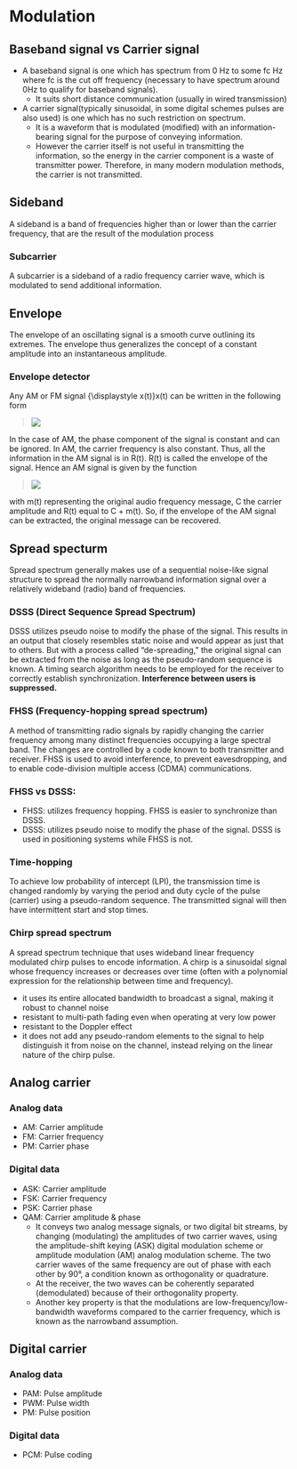 # Modulation

## Baseband signal vs Carrier signal
- A baseband signal is one which has spectrum from 0 Hz to some fc Hz where fc is the cut off frequency (necessary to have spectrum around 0Hz to qualify for baseband signals). 
    - It suits short distance communication (usually in wired transmission)
- A carrier signal(typically sinusoidal, in some digital schemes pulses are also used) is one which has no such restriction on spectrum. 
    - It is a waveform that is modulated (modified) with an information-bearing signal for the purpose of conveying information.
    - However the carrier itself is not useful in transmitting the information, so the energy in the carrier component is a waste of transmitter power. Therefore, in many modern modulation methods, the carrier is not transmitted.

## Sideband

A sideband is a band of frequencies higher than or lower than the carrier frequency, that are the result of the modulation process

### Subcarrier

A subcarrier is a sideband of a radio frequency carrier wave, which is modulated to send additional information.

## Envelope

The envelope of an oscillating signal is a smooth curve outlining its extremes. The envelope thus generalizes the concept of a constant amplitude into an instantaneous amplitude.

### Envelope detector

Any AM or FM signal {\displaystyle x(t)}x(t) can be written in the following form
> <img src="https://latex.codecogs.com/gif.latex?\displaystyle x(t)=R(t)\cos(\omega t+\varphi (t))\">
In the case of AM, the phase component of the signal is constant and can be ignored. In AM, the carrier frequency is also constant. Thus, all the information in the AM signal is in R(t). R(t) is called the envelope of the signal. Hence an AM signal is given by the function
> <img src="https://latex.codecogs.com/gif.latex?\displaystyle x(t)=(C+m(t))\cos(\omega t)\">
with m(t) representing the original audio frequency message, C the carrier amplitude and R(t) equal to C + m(t). So, if the envelope of the AM signal can be extracted, the original message can be recovered.

## Spread specturm

Spread spectrum generally makes use of a sequential noise-like signal structure to spread the normally narrowband information signal over a relatively wideband (radio) band of frequencies.

### DSSS (Direct Sequence Spread Spectrum)

DSSS utilizes pseudo noise to modify the phase of the signal. This results in an output that closely resembles static noise and would appear as just that to others. But with a process called “de-spreading,” the original signal can be extracted from the noise as long as the pseudo-random sequence is known. A timing search algorithm needs to be employed for the receiver to correctly establish synchronization. **Interference between users is suppressed.**

### FHSS (Frequency-hopping spread spectrum)

A method of transmitting radio signals by rapidly changing the carrier frequency among many distinct frequencies occupying a large spectral band. The changes are controlled by a code known to both transmitter and receiver. FHSS is used to avoid interference, to prevent eavesdropping, and to enable code-division multiple access (CDMA) communications.

### FHSS vs DSSS:

- FHSS: utilizes frequency hopping. FHSS is easier to synchronize than DSSS. 
- DSSS: utilizes pseudo noise to modify the phase of the signal. DSSS is used in positioning systems while FHSS is not.

### Time-hopping

To achieve low probability of intercept (LPI), the transmission time is changed randomly by varying the period and duty cycle of the pulse (carrier) using a pseudo-random sequence. The transmitted signal will then have intermittent start and stop times.

### Chirp spread spectrum

A spread spectrum technique that uses wideband linear frequency modulated chirp pulses to encode information. A chirp is a sinusoidal signal whose frequency increases or decreases over time (often with a polynomial expression for the relationship between time and frequency).
- it uses its entire allocated bandwidth to broadcast a signal, making it robust to channel noise
- resistant to multi-path fading even when operating at very low power
- resistant to the Doppler effect
- it does not add any pseudo-random elements to the signal to help distinguish it from noise on the channel, instead relying on the linear nature of the chirp pulse.


## Analog carrier

### Analog data

- AM: Carrier amplitude
- FM: Carrier frequency
- PM: Carrier phase

### Digital data

- ASK: Carrier amplitude
- FSK: Carrier frequency
- PSK: Carrier phase
- QAM: Carrier amplitude & phase
    - It conveys two analog message signals, or two digital bit streams, by changing (modulating) the amplitudes of two carrier waves, using the amplitude-shift keying (ASK) digital modulation scheme or amplitude modulation (AM) analog modulation scheme. The two carrier waves of the same frequency are out of phase with each other by 90°, a condition known as orthogonality or quadrature. 
    - At the receiver, the two waves can be coherently separated (demodulated) because of their orthogonality property. 
    - Another key property is that the modulations are low-frequency/low-bandwidth waveforms compared to the carrier frequency, which is known as the narrowband assumption.

## Digital carrier

### Analog data

- PAM: Pulse amplitude
- PWM: Pulse width
- PM: Pulse position

### Digital data

- PCM: Pulse coding
